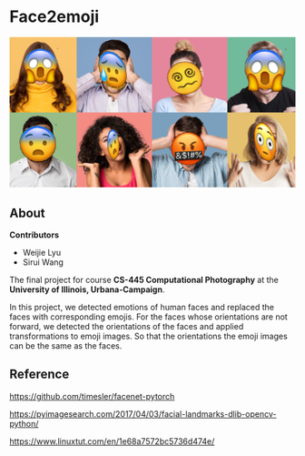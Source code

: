 # Face2emoji

![image](https://github.com/weijielyu/face2emoji/blob/main/img/result.png)

## About

**Contributors**

* Weijie Lyu
* Sirui Wang

The final project for course **CS-445 Computational Photography** at the **University of Illinois, Urbana-Campaign**.

In this project, we detected emotions of human faces and replaced the faces with corresponding emojis. For the faces whose orientations are not forward, we detected the orientations of the faces and applied transformations to emoji images. So that the orientations the emoji images can be the same as the faces.

## Reference

https://github.com/timesler/facenet-pytorch

https://pyimagesearch.com/2017/04/03/facial-landmarks-dlib-opencv-python/

https://www.linuxtut.com/en/1e68a7572bc5736d474e/

